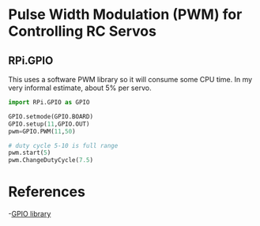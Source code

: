 # Pulse Width Modulation (PWM) for Controlling RC Servos

## RPi.GPIO

This uses a software PWM library so it will consume some CPU time. In my very
informal estimate, about 5% per servo.

```python
import RPi.GPIO as GPIO

GPIO.setmode(GPIO.BOARD)
GPIO.setup(11,GPIO.OUT)
pwm=GPIO.PWM(11,50)

# duty cycle 5-10 is full range
pwm.start(5)
pwm.ChangeDutyCycle(7.5)
```

# References

-[GPIO library](http://www.toptechboy.com/raspberry-pi/raspberry-pi-lesson-28-controlling-a-servo-on-raspberry-pi-with-python/)
